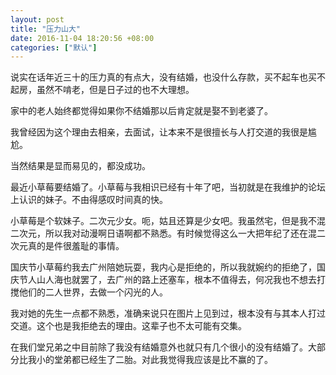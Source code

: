 ```yaml
---
layout: post
title: "压力山大"
date: 2016-11-04 18:20:56 +08:00
categories: ["默认"]
---
```


<p>说实在话年近三十的压力真的有点大，没有结婚，也没什么存款，买不起车也买不起房，虽然不啃老，但是日子过的也不大理想。</p>
<p>家中的老人始终都觉得如果你不结婚那以后肯定就是娶不到老婆了。</p>
<p>我曾经因为这个理由去相亲，去面试，让本来不是很擅长与人打交道的我很是尴尬。</p>
<p>当然结果是显而易见的，都没成功。</p>
<p>最近小草莓要结婚了。小草莓与我相识已经有十年了吧，当初就是在我维护的论坛上认识的妹子。不由得感叹时间真的快。</p>
<p>小草莓是个软妹子。二次元少女。呃，姑且还算是少女吧。我虽然宅，但是我不混二次元，所以我对动漫啊日语啊都不熟悉。有时候觉得这么一大把年纪了还在混二次元真的是件很羞耻的事情。</p>
<p>国庆节小草莓约我去广州陪她玩耍，我内心是拒绝的，所以我就婉约的拒绝了，国庆节人山人海也就罢了，去广州的路上还塞车，根本不值得去，何况我也不想去打搅他们的二人世界，去做一个闪光的人。</p>
<p>我对她的先生一点都不熟悉，准确来说只在图片上见到过，根本没有与其本人打过交道。这个也是我拒绝去的理由。这辈子也不太可能有交集。</p>
<p>在我们堂兄弟之中目前除了我没有结婚意外也就只有几个很小的没有结婚了。大部分比我小的堂弟都已经生了二胎。对此我觉得我应该是比不赢的了。</p>